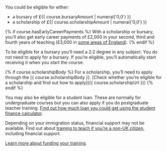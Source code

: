 You could be eligible for either:

- a bursary of £{{ course.bursaryAmount | numeral('0,0') }}
- a scholarship of £{{ course.scholarshipAmount | numeral('0,0') }}

{% if course.hasEarlyCareerPayments %}
With a scholarship or bursary, you’ll also get early career payments of £2,000 in your second, third and fourth years of teaching (£3,000 in [some areas of England](https://www.gov.uk/guidance/mathematics-early-career-payments-guidance-for-teachers-and-schools)).
{% endif %}

To be eligible for a bursary you’ll need a 2:2 degree in any subject. You do not need to apply for a bursary. If you’re eligible, you’ll automatically start receiving it when you start the course.

{% if course.scholarshipBody %}
For a scholarship, you’ll need to apply through the {{ course.scholarshipBody }}. [Check whether you’re eligible for a scholarship and find out how to apply]({{ course.scholarshipUrl }})
{% endif %}

You may also be eligible for a student loan. These are normally for undergraduate courses but you can also apply if you do postgraduate teacher training. [Find out how much loan you could get using the student finance calculator](https://www.gov.uk/student-finance-calculator).

Depending on your immigration status, financial support may not be available. Find out about [training to teach if you’re a non-UK citizen](https://www.gov.uk/government/publications/train-to-teach-in-england-non-uk-applicants/train-to-teach-in-england-if-youre-a-non-uk-citizen), including financial support.

[Learn more about funding your training](https://getintoteaching.education.gov.uk/funding-and-support).
